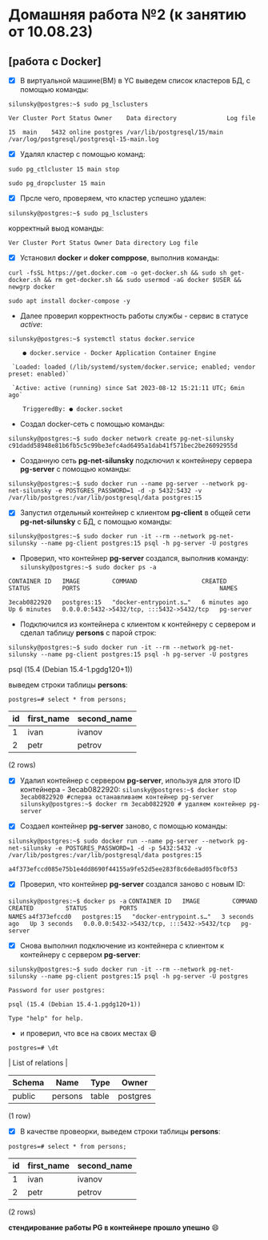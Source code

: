 # Домашняя работа №2 (к занятию от 10.08.23)
## [работа с Docker]

- [x] В виртуальной машине(ВМ) в YC выведем список кластеров БД, с помощью команды:

`silunsky@postgres:~$ sudo pg_lsclusters `

`Ver Cluster Port Status Owner    Data directory              Log file`

`15  main    5432 online postgres /var/lib/postgresql/15/main /var/log/postgresql/postgresql-15-main.log`

- [x] Удалял кластер с помощью команд:
      
`sudo pg_ctlcluster 15 main stop`

`sudo pg_dropcluster 15 main`

- [x] Прсле чего, проверяем, что кластер успешно удален:
      
`silunsky@postgres:~$ sudo pg_lsclusters `

корректный выод команды:

`Ver Cluster Port Status Owner Data directory Log file`

- [x] Установил **docker** и **doker comppose**, выполнив команды:

`curl -fsSL https://get.docker.com -o get-docker.sh && sudo sh get-docker.sh && rm get-docker.sh && sudo usermod -aG docker $USER && newgrp docker`

`sudo apt install docker-compose -y`

- Далее проверил корректность работы службы - сервис в статусе *active*:

`silunsky@postgres:~$ systemctl status docker.service` 

`    ● docker.service - Docker Application Container Engine`

     `Loaded: loaded (/lib/systemd/system/docker.service; enabled; vendor preset: enabled)`

     `Active: active (running) since Sat 2023-08-12 15:21:11 UTC; 6min ago`

`    TriggeredBy: ● docker.socket`

- Создал docker-сеть с помощью команды:
  
`silunsky@postgres:~$ sudo docker network create pg-net-silunsky`
`c91dadd58948e81b6fb5c5c99be3efc4ad6495a1dab41f571bec2be26092955d`

- Созданную сеть **pg-net-silunsky** подключил к контейнеру сервера **pg-server** с помощью команды:

`silunsky@postgres:~$ sudo docker run --name pg-server --network pg-net-silunsky -e POSTGRES_PASSWORD=1 -d -p 5432:5432 -v /var/lib/postgres:/var/lib/postgresql/data postgres:15`

- [x] Запустил отдельный контейнер с клиентом **pg-client** в общей сети **pg-net-silunsky** с БД, с помощью команды:

`silunsky@postgres:~$ sudo docker run -it --rm --network pg-net-silunsky --name pg-client postgres:15 psql -h pg-server -U postgres`

- Проверил, что контейнер **pg-server** создался, выполнив команду:
`silunsky@postgres:~$ sudo docker ps -a`

`CONTAINER ID   IMAGE         COMMAND                  CREATED         STATUS         PORTS                                       NAMES`

`3ecab0822920   postgres:15   "docker-entrypoint.s…"   6 minutes ago   Up 6 minutes   0.0.0.0:5432->5432/tcp, :::5432->5432/tcp   pg-server`

- Подключился из контейнера с клиентом к контейнеру с сервером и сделал таблицу **persons** с парой строк:

`silunsky@postgres:~$ sudo docker run -it --rm --network pg-net-silunsky --name pg-client postgres:15 psql -h pg-server -U postgres`

psql (15.4 (Debian 15.4-1.pgdg120+1))

выведем строки таблицы **persons**:

`postgres=# select * from persons;`

| id | first_name | second_name | 
|----|------------|-------------|
|  1 | ivan       | ivanov      |
|  2 | petr       | petrov      |

(2 rows)

- [x] Удалил контейнер с сервером **pg-server**, ипользуя для этого ID контейнера - 3ecab0822920:
`silunsky@postgres:~$ docker stop 3ecab0822920 #сперва останавливаем контейнер pg-server`
`silunsky@postgres:~$ docker rm 3ecab0822920 # удаляем контейнер pg-server`

- [x] Cоздаел контейнер **pg-server** заново, с помощью команды:

`silunsky@postgres:~$ sudo docker run --name pg-server --network pg-net-silunsky -e POSTGRES_PASSWORD=1 -d -p 5432:5432 -v /var/lib/postgres:/var/lib/postgresql/data postgres:15`

`a4f373efccd085e75b1e4dd8690f44155a9fe52d5ee283f8c6de8ad05fbc0f53`

- [x] Проверил, что контейнер **pg-server** создался заново с новым ID:

`silunsky@postgres:~$ docker ps -a`
`CONTAINER ID   IMAGE         COMMAND                  CREATED         STATUS         PORTS                                       NAMES`
`a4f373efccd0   postgres:15   "docker-entrypoint.s…"   3 seconds ago   Up 3 seconds   0.0.0.0:5432->5432/tcp, :::5432->5432/tcp   pg-server`

- [x] Снова выполнил подключение из контейнера с клиентом к контейнеру с сервером **pg-server**:

`silunsky@postgres:~$ sudo docker run -it --rm --network pg-net-silunsky --name pg-client postgres:15 psql -h pg-server -U postgres`

`Password for user postgres: `

`psql (15.4 (Debian 15.4-1.pgdg120+1))`

`Type "help" for help.`

- и проверил, что все на своих местах :smile:
  
`postgres=# \dt`

|          List of relations         |
  
|Schema |  Name   | Type  |  Owner   |   
|-------|---------|-------|----------|
|public | persons | table | postgres |

(1 row)

- [x] В качестве провеорки, выведем строки таблицы **persons**:

`postgres=# select * from persons;`

| id | first_name | second_name | 
|----|------------|-------------|
|  1 | ivan       | ivanov      |
|  2 | petr       | petrov      |
  
(2 rows)

**стендирование работы PG в контейнере прошло упешно** :smile:
